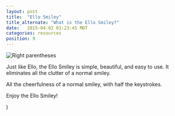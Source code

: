 ```yaml
---
layout: post
title:  "Ello Smiley"
title_alternate: "What is the Ello Smiley?"
date:   2015-04-02 01:23:45 MDT
categories: resources
position: 9
---
```

![Right parentheses](https://d324imu86q1bqn.cloudfront.net/uploads/asset/attachment/6078/ello-xhdpi-81c61ac8.jpg)

Just like Ello, the Ello Smiley is simple, beautiful, and easy to use. It eliminates all the clutter of a normal smiley.

All the cheerfulness of a normal smiley, with half the keystrokes.

Enjoy the Ello Smiley!

)
